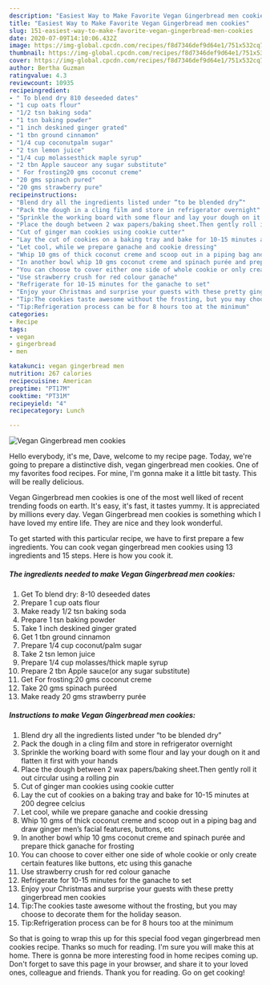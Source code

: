 ```yaml
---
description: "Easiest Way to Make Favorite Vegan Gingerbread men cookies"
title: "Easiest Way to Make Favorite Vegan Gingerbread men cookies"
slug: 151-easiest-way-to-make-favorite-vegan-gingerbread-men-cookies
date: 2020-07-09T14:10:06.432Z
image: https://img-global.cpcdn.com/recipes/f8d7346def9d64e1/751x532cq70/vegan-gingerbread-men-cookies-recipe-main-photo.jpg
thumbnail: https://img-global.cpcdn.com/recipes/f8d7346def9d64e1/751x532cq70/vegan-gingerbread-men-cookies-recipe-main-photo.jpg
cover: https://img-global.cpcdn.com/recipes/f8d7346def9d64e1/751x532cq70/vegan-gingerbread-men-cookies-recipe-main-photo.jpg
author: Bertha Guzman
ratingvalue: 4.3
reviewcount: 10935
recipeingredient:
- " To blend dry 810 deseeded dates"
- "1 cup oats flour"
- "1/2 tsn baking soda"
- "1 tsn baking powder"
- "1 inch deskined ginger grated"
- "1 tbn ground cinnamon"
- "1/4 cup coconutpalm sugar"
- "2 tsn lemon juice"
- "1/4 cup molassesthick maple syrup"
- "2 tbn Apple sauceor any sugar substitute"
- " For frosting20 gms coconut creme"
- "20 gms spinach pured"
- "20 gms strawberry pure"
recipeinstructions:
- "Blend dry all the ingredients listed under “to be blended dry”"
- "Pack the dough in a cling film and store in refrigerator overnight"
- "Sprinkle the working board with some flour and lay your dough on it and flatten it first with your hands"
- "Place the dough between 2 wax papers/baking sheet.Then gently roll it out circular using a rolling pin"
- "Cut of ginger man cookies using cookie cutter"
- "Lay the cut of cookies on a baking tray and bake for 10-15 minutes at 200 degree celcius"
- "Let cool, while we prepare ganache and cookie dressing"
- "Whip 10 gms of thick coconut creme and scoop out in a piping bag and draw ginger men’s facial features, buttons, etc"
- "In another bowl whip 10 gms coconut creme and spinach purée and prepare thick ganache for frosting"
- "You can choose to cover either one side of whole cookie or only create certain features like buttons, etc using this ganache"
- "Use strawberry crush for red colour ganache"
- "Refrigerate for 10-15 minutes for the ganache to set"
- "Enjoy your Christmas and surprise your guests with these pretty gingerbread men cookies"
- "Tip:The cookies taste awesome without the frosting, but you may choose to decorate them for the holiday season."
- "Tip:Refrigeration process can be for 8 hours too at the minimum"
categories:
- Recipe
tags:
- vegan
- gingerbread
- men

katakunci: vegan gingerbread men 
nutrition: 267 calories
recipecuisine: American
preptime: "PT17M"
cooktime: "PT31M"
recipeyield: "4"
recipecategory: Lunch

---
```



![Vegan Gingerbread men cookies](https://img-global.cpcdn.com/recipes/f8d7346def9d64e1/751x532cq70/vegan-gingerbread-men-cookies-recipe-main-photo.jpg)

Hello everybody, it's me, Dave, welcome to my recipe page. Today, we're going to prepare a distinctive dish, vegan gingerbread men cookies. One of my favorites food recipes. For mine, I'm gonna make it a little bit tasty. This will be really delicious.

Vegan Gingerbread men cookies is one of the most well liked of recent trending foods on earth. It's easy, it's fast, it tastes yummy. It is appreciated by millions every day. Vegan Gingerbread men cookies is something which I have loved my entire life. They are nice and they look wonderful.




To get started with this particular recipe, we have to first prepare a few ingredients. You can cook vegan gingerbread men cookies using 13 ingredients and 15 steps. Here is how you cook it.

<!--inarticleads1-->

##### The ingredients needed to make Vegan Gingerbread men cookies:

1. Get  To blend dry: 8-10 deseeded dates
1. Prepare 1 cup oats flour
1. Make ready 1/2 tsn baking soda
1. Prepare 1 tsn baking powder
1. Take 1 inch deskined ginger grated
1. Get 1 tbn ground cinnamon
1. Prepare 1/4 cup coconut/palm sugar
1. Take 2 tsn lemon juice
1. Prepare 1/4 cup molasses/thick maple syrup
1. Prepare 2 tbn Apple sauce(or any sugar substitute)
1. Get  For frosting:20 gms coconut creme
1. Take 20 gms spinach puréed
1. Make ready 20 gms strawberry purée




<!--inarticleads2-->

##### Instructions to make Vegan Gingerbread men cookies:

1. Blend dry all the ingredients listed under “to be blended dry”
1. Pack the dough in a cling film and store in refrigerator overnight
1. Sprinkle the working board with some flour and lay your dough on it and flatten it first with your hands
1. Place the dough between 2 wax papers/baking sheet.Then gently roll it out circular using a rolling pin
1. Cut of ginger man cookies using cookie cutter
1. Lay the cut of cookies on a baking tray and bake for 10-15 minutes at 200 degree celcius
1. Let cool, while we prepare ganache and cookie dressing
1. Whip 10 gms of thick coconut creme and scoop out in a piping bag and draw ginger men’s facial features, buttons, etc
1. In another bowl whip 10 gms coconut creme and spinach purée and prepare thick ganache for frosting
1. You can choose to cover either one side of whole cookie or only create certain features like buttons, etc using this ganache
1. Use strawberry crush for red colour ganache
1. Refrigerate for 10-15 minutes for the ganache to set
1. Enjoy your Christmas and surprise your guests with these pretty gingerbread men cookies
1. Tip:The cookies taste awesome without the frosting, but you may choose to decorate them for the holiday season.
1. Tip:Refrigeration process can be for 8 hours too at the minimum




So that is going to wrap this up for this special food vegan gingerbread men cookies recipe. Thanks so much for reading. I'm sure you will make this at home. There is gonna be more interesting food in home recipes coming up. Don't forget to save this page in your browser, and share it to your loved ones, colleague and friends. Thank you for reading. Go on get cooking!
